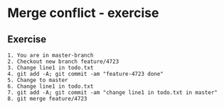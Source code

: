 # Merge conflict - exercise 

## Exercise 

```
1. You are in master-branch
2. Checkout new branch feature/4723
3. Change line1 in todo.txt 
4. git add -A; git commit -am "feature-4723 done"
5. Change to master 
6. Change line1 in todo.txt 
7. git add -A; git commit -am "change line1 in todo.txt in master" 
8. git merge feature/4723 
```

